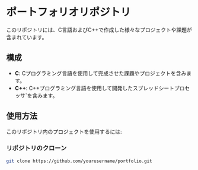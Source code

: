 # ポートフォリオリポジトリ

このリポジトリには、C言語およびC++で作成した様々なプロジェクトや課題が含まれています。

## 構成

- **C**: Cプログラミング言語を使用して完成させた課題やプロジェクトを含みます。
- **C++**: C++プログラミング言語を使用して開発したスプレッドシートプロセッサ`を含みます。

## 使用方法

このリポジトリ内のプロジェクトを使用するには:

### リポジトリのクローン

```bash
git clone https://github.com/yourusername/portfolio.git
